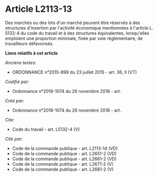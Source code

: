 # Article L2113-13

Des marchés ou des lots d'un marché peuvent être réservés à des structures d'insertion par l'activité économique mentionnées
à l'article L. 5132-4 du code du travail et à des structures équivalentes, lorsqu'elles emploient une proportion minimale,
fixée par voie réglementaire, de travailleurs défavorisés.

**Liens relatifs à cet article**

_Anciens textes_:

  - ORDONNANCE n°2015-899 du 23 juillet 2015 - art. 36, II (VT)

_Codifié par_:

  - Ordonnance n°2018-1074 du 26 novembre 2018 - art.

_Créé par_:

  - Ordonnance n°2018-1074 du 26 novembre 2018 - art.

_Cite_:

  - Code du travail - art. L5132-4 (V)

_Cité par_:

  - Code de la commande publique - art. L2113-14 (VD)
  - Code de la commande publique - art. L2651-2 (VD)
  - Code de la commande publique - art. L2661-2 (VD)
  - Code de la commande publique - art. L2671-2 (V)
  - Code de la commande publique - art. L2681-2 (V)
